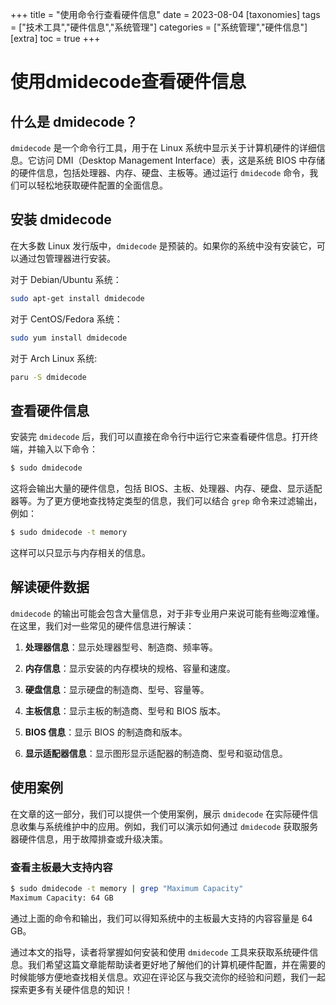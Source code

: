 +++
title = "使用命令行查看硬件信息"
date = 2023-08-04
[taxonomies]
tags = ["技术工具","硬件信息","系统管理"]
categories = ["系统管理","硬件信息"]
[extra]
toc = true
+++

# 使用dmidecode查看硬件信息

## 什么是 dmidecode？

`dmidecode` 是一个命令行工具，用于在 Linux 系统中显示关于计算机硬件的详细信息。它访问 DMI（Desktop Management Interface）表，这是系统 BIOS 中存储的硬件信息，包括处理器、内存、硬盘、主板等。通过运行 `dmidecode` 命令，我们可以轻松地获取硬件配置的全面信息。

## 安装 dmidecode

在大多数 Linux 发行版中，`dmidecode` 是预装的。如果你的系统中没有安装它，可以通过包管理器进行安装。

对于 Debian/Ubuntu 系统：

```bash
sudo apt-get install dmidecode
```

对于 CentOS/Fedora 系统：

```bash
sudo yum install dmidecode
```

对于 Arch Linux 系统:

```bash
paru -S dmidecode
```

## 查看硬件信息

安装完 `dmidecode` 后，我们可以直接在命令行中运行它来查看硬件信息。打开终端，并输入以下命令：

```bash
$ sudo dmidecode
```

这将会输出大量的硬件信息，包括 BIOS、主板、处理器、内存、硬盘、显示适配器等。为了更方便地查找特定类型的信息，我们可以结合 `grep` 命令来过滤输出，例如：

```bash
$ sudo dmidecode -t memory
```

这样可以只显示与内存相关的信息。

## 解读硬件数据

`dmidecode` 的输出可能会包含大量信息，对于非专业用户来说可能有些晦涩难懂。在这里，我们对一些常见的硬件信息进行解读：

1. **处理器信息**：显示处理器型号、制造商、频率等。

2. **内存信息**：显示安装的内存模块的规格、容量和速度。

3. **硬盘信息**：显示硬盘的制造商、型号、容量等。

4. **主板信息**：显示主板的制造商、型号和 BIOS 版本。

5. **BIOS 信息**：显示 BIOS 的制造商和版本。

6. **显示适配器信息**：显示图形显示适配器的制造商、型号和驱动信息。

## 使用案例

在文章的这一部分，我们可以提供一个使用案例，展示 `dmidecode` 在实际硬件信息收集与系统维护中的应用。例如，我们可以演示如何通过 `dmidecode` 获取服务器硬件信息，用于故障排查或升级决策。

### 查看主板最大支持内容

```bash
$ sudo dmidecode -t memory | grep "Maximum Capacity"
Maximum Capacity: 64 GB
```

通过上面的命令和输出，我们可以得知系统中的主板最大支持的内容容量是 64 GB。


通过本文的指导，读者将掌握如何安装和使用 `dmidecode` 工具来获取系统硬件信息。我们希望这篇文章能帮助读者更好地了解他们的计算机硬件配置，并在需要的时候能够方便地查找相关信息。欢迎在评论区与我交流你的经验和问题，我们一起探索更多有关硬件信息的知识！

